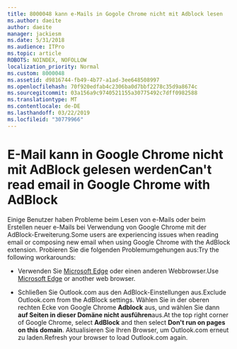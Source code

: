 ```yaml
---
title: 8000048 kann e-Mails in Gogole Chrome nicht mit Adblock lesen
ms.author: daeite
author: daeite
manager: jackiesm
ms.date: 5/31/2018
ms.audience: ITPro
ms.topic: article
ROBOTS: NOINDEX, NOFOLLOW
localization_priority: Normal
ms.custom: 8000048
ms.assetid: d9816744-fb49-4b77-a1ad-3ee648508997
ms.openlocfilehash: 70f920edfab4c2306ba0d7bbf2278c35d9a8674c
ms.sourcegitcommit: 03a156a9c9740521155a30775492c7dff0982588
ms.translationtype: MT
ms.contentlocale: de-DE
ms.lasthandoff: 03/22/2019
ms.locfileid: "30779966"
---
```

# <a name="cant-read-email-in-google-chrome-with-adblock"></a><span data-ttu-id="5322b-102">E-Mail kann in Google Chrome nicht mit AdBlock gelesen werden</span><span class="sxs-lookup"><span data-stu-id="5322b-102">Can't read email in Google Chrome with AdBlock</span></span>

<span data-ttu-id="5322b-103">Einige Benutzer haben Probleme beim Lesen von e-Mails oder beim Erstellen neuer e-Mails bei Verwendung von Google Chrome mit der AdBlock-Erweiterung.</span><span class="sxs-lookup"><span data-stu-id="5322b-103">Some users are experiencing issues when reading email or composing new email when using Google Chrome with the AdBlock extension.</span></span> <span data-ttu-id="5322b-104">Probieren Sie die folgenden Problemumgehungen aus:</span><span class="sxs-lookup"><span data-stu-id="5322b-104">Try the following workarounds:</span></span>
  
- <span data-ttu-id="5322b-105">Verwenden Sie [Microsoft Edge](https://go.microsoft.com/fwlink/p/?linkid=2001503&amp;clcid=0x409) oder einen anderen Webbrowser.</span><span class="sxs-lookup"><span data-stu-id="5322b-105">Use [Microsoft Edge](https://go.microsoft.com/fwlink/p/?linkid=2001503&amp;clcid=0x409) or another web browser.</span></span> 
    
- <span data-ttu-id="5322b-106">Schließen Sie Outlook.com aus den AdBlock-Einstellungen aus.</span><span class="sxs-lookup"><span data-stu-id="5322b-106">Exclude Outlook.com from the AdBlock settings.</span></span> <span data-ttu-id="5322b-107">Wählen Sie in der oberen rechten Ecke von Google Chrome **Adblock** aus, und wählen Sie dann **auf Seiten in dieser Domäne nicht ausführen**aus.</span><span class="sxs-lookup"><span data-stu-id="5322b-107">At the top right corner of Google Chrome, select **AdBlock** and then select **Don't run on pages on this domain**.</span></span> <span data-ttu-id="5322b-108">Aktualisieren Sie Ihren Browser, um Outlook.com erneut zu laden.</span><span class="sxs-lookup"><span data-stu-id="5322b-108">Refresh your browser to load Outlook.com again.</span></span> 
    

